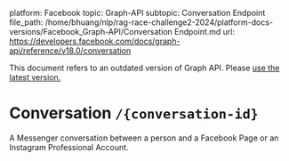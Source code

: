 platform: Facebook
topic: Graph-API
subtopic: Conversation Endpoint
file_path: /home/bhuang/nlp/rag-race-challenge2-2024/platform-docs-versions/Facebook_Graph-API/Conversation Endpoint.md
url: https://developers.facebook.com/docs/graph-api/reference/v18.0/conversation

This document refers to an outdated version of Graph API. Please [use the latest version.](https://developers.facebook.com/docs/graph-api/reference/v19.0/conversation)

# Conversation `/{conversation-id}`

A Messenger conversation between a person and a Facebook Page or an Instagram Professional Account.